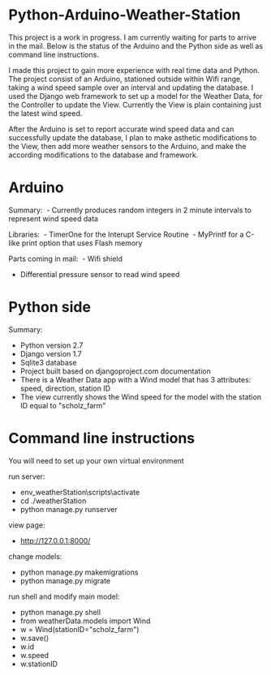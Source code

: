 # Python-Arduino-Weather-Station

This project is a work in progress. I am currently waiting for parts to arrive in the mail. Below is the status of the Arduino and the Python side as well as command line instructions.

I made this project to gain more experience with real time data and Python. The project consist of an Arduino, stationed outside within Wifi range, taking a wind speed sample over an interval and updating the database. I used the Django web framework to set up a model for the Weather Data, for the Controller to update the View. Currently the View is plain containing just the latest wind speed. 

After the Arduino is set to report accurate wind speed data and can successfully update the database, I plan to make asthetic modifications to the View, then add more weather sensors to the Arduino, and make the according modifications to the database and framework.

Arduino
==================
Summary:
  - Currently produces random integers in 2 minute intervals to represent wind speed data
  
Libraries:
  - TimerOne for the Interupt Service Routine
  - MyPrintf for a C-like print option that uses Flash memory
  
Parts coming in mail:
  - Wifi shield
  - Differential pressure sensor to read wind speed
  
 Python side
 =================
 Summary:
  - Python version 2.7
  - Django version 1.7
  - Sqlite3 database
  - Project built based on djangoproject.com documentation
  - There is a Weather Data app with a Wind model that has 3 attributes: speed, direction, station ID
  - The view currently shows the Wind speed for the model with the station ID equal to "scholz_farm"
  
  Command line instructions
  ===========================
  You will need to set up your own virtual environment
  
  run server:
  - env_weatherStation\scripts\activate
  - cd ./weatherStation
  - python manage.py runserver
    
  view page:
  - http://127.0.0.1:8000/
    
  change models:
  - python manage.py makemigrations
  - python manage.py migrate
    
  run shell and modify main model:
  - python manage.py shell
  - from weatherData.models import Wind
  - w = Wind(stationID="scholz_farm")
  - w.save()
  - w.id
  - w.speed
  - w.stationID  
    
